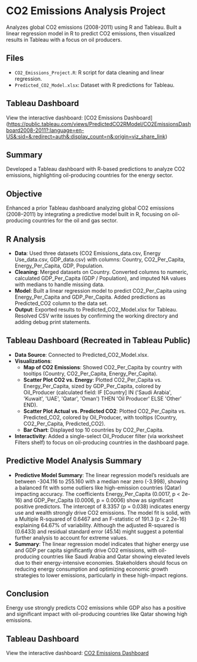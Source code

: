 # CO2 Emissions Analysis Project

Analyzes global CO2 emissions (2008-2011) using R and Tableau. Built a linear regression model in R to predict CO2 emissions, then visualized results in Tableau with a focus on oil producers.

## Files
- `CO2_Emissions_Project.R`: R script for data cleaning and linear regression.
- `Predicted_CO2_Model.xlsx`: Dataset with R predictions for Tableau.

## Tableau Dashboard
View the interactive dashboard: [CO2 Emissions Dashboard]
(https://public.tableau.com/views/PredictedCO2RModel/CO2EmissionsDashboard2008-2011?:language=en-US&:sid=&:redirect=auth&:display_count=n&:origin=viz_share_link)

## Summary
Developed a Tableau dashboard with R-based predictions to analyze CO2 emissions, highlighting oil-producing countries for the energy sector.

## Objective
Enhanced a prior Tableau dashboard analyzing global CO2 emissions (2008–2011) by integrating a predictive model built in R, focusing on oil-producing countries for the oil and gas sector.

## R Analysis
- **Data**: Used three datasets (CO2 Emissions_data.csv, Energy Use_data.csv, GDP_data.csv) with columns: Country, CO2_Per_Capita, Energy_Per_Capita, GDP, Population.
- **Cleaning**: Merged datasets on Country. Converted columns to numeric, calculated GDP_Per_Capita (GDP / Population), and imputed NA values with medians to handle missing data.
- **Model**: Built a linear regression model to predict CO2_Per_Capita using Energy_Per_Capita and GDP_Per_Capita. Added predictions as Predicted_CO2 column to the data set.
- **Output**: Exported results to Predicted_CO2_Model.xlsx for Tableau. Resolved CSV write issues by confirming the working directory and adding debug print statements.

## Tableau Dashboard (Recreated in Tableau Public)
- **Data Source**: Connected to Predicted_CO2_Model.xlsx.
- **Visualizations**:
  - **Map of CO2 Emissions**: Showed CO2_Per_Capita by country with tooltips (Country, CO2_Per_Capita, Energy_Per_Capita).
  - **Scatter Plot CO2 vs. Energy**: Plotted CO2_Per_Capita vs. Energy_Per_Capita, sized by GDP_Per_Capita, colored by Oil_Producer (calculated field: IF [Country] IN ('Saudi Arabia', 'Kuwait', 'UAE', 'Qatar', 'Oman') THEN 'Oil Producer' ELSE 'Other' END).
  - **Scatter Plot Actual vs. Predicted CO2**: Plotted CO2_Per_Capita vs. Predicted_CO2, colored by Oil_Producer, with tooltips (Country, CO2_Per_Capita, Predicted_CO2).
  - **Bar Chart**: Displayed top 10 countries by CO2_Per_Capita.
- **Interactivity**: Added a single-select Oil_Producer filter (via worksheet Filters shelf) to focus on oil-producing countries in the dashboard page.

## Predictive Model Analysis Summary
- **Predictive Model Summary**: The linear regression model’s residuals are between -304.116 to 255.160 with a median near zero (-3.998), showing a balanced fit with some outliers like high-emission countries (Qatar) impacting accuracy. The coefficients Energy_Per_Capita (0.0017, p < 2e-16) and GDP_Per_Capita (0.0006, p = 0.0006) show as significant positive predictors. The intercept of 8.3357 (p = 0.038) indicates energy use and wealth strongly drive CO2 emissions. The model fit is solid, with a Multiple R-squared of 0.6467 and an F-statistic of 191.3 (p < 2.2e-16) explaining 64.67% of variability. Although the adjusted R-squared is (0.6433) and residual standard error (45.14) might suggest a potential further analysis to account for extreme values.
- **Summary**: The linear regression model indicates that higher energy use and GDP per capita significantly drive CO2 emissions, with oil-producing countries like Saudi Arabia and Qatar showing elevated levels due to their energy-intensive economies. Stakeholders should focus on reducing energy consumption and optimizing economic growth strategies to lower emissions, particularly in these high-impact regions.

## Conclusion
Energy use strongly predicts CO2 emissions while GDP also has a positive and significant impact with oil-producing countries like Qatar showing high emissions.

## Tableau Dashboard
View the interactive dashboard: [CO2 Emissions Dashboard](https://public.tableau.com/views/PredictedCO2RModel/CO2EmissionsDashboard2008-2011?:language=en-US&:sid=&:redirect=auth&:display_count=n&:origin=viz_share_link)

